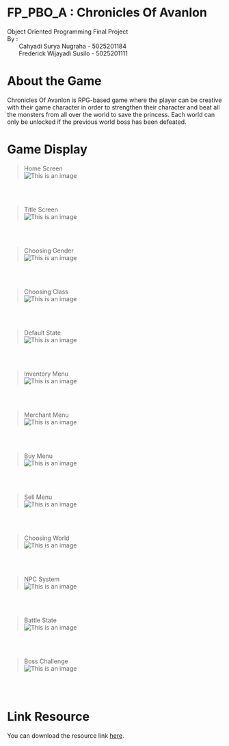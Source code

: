 # FP_PBO_A : Chronicles Of Avanlon
Object Oriented Programming Final Project<br>
By :<br>
&nbsp;&nbsp;&nbsp;&nbsp;&nbsp;&nbsp;&nbsp;Cahyadi Surya Nugraha - 5025201184<br>
&nbsp;&nbsp;&nbsp;&nbsp;&nbsp;&nbsp;&nbsp;Frederick Wijayadi Susilo - 5025201111

# About the Game
Chronicles Of Avanlon is RPG-based game where the player can be creative with their game character in order to strengthen their character and beat all the monsters from all over the world to save the princess. Each world can only be unlocked if the previous world boss has been defeated.

# Game Display
> Home Screen<br>
![This is an image](https://github.com/Chroax/Avanlon/blob/main/SourceGithub/HomeScreen.png)

<br><br>
> Title Screen<br>
![This is an image](https://github.com/Chroax/Avanlon/blob/main/SourceGithub/TitleScreen.png)

<br><br>
> Choosing Gender<br>
![This is an image](https://github.com/Chroax/Avanlon/blob/main/SourceGithub/ChoosingGender.png)

<br><br>
> Choosing Class<br>
![This is an image](https://github.com/Chroax/Avanlon/blob/main/SourceGithub/ChoosingClass.png)

<br><br>
> Default State<br>
![This is an image](https://github.com/Chroax/Avanlon/blob/main/SourceGithub/DefaultState.png)

<br><br>
> Inventory Menu<br>
![This is an image](https://github.com/Chroax/Avanlon/blob/main/SourceGithub/InventoryMenu.png)

<br><br>
> Merchant Menu<br>
![This is an image](https://github.com/Chroax/Avanlon/blob/main/SourceGithub/MerchantMenu.png)

<br><br>
> Buy Menu<br>
![This is an image](https://github.com/Chroax/Avanlon/blob/main/SourceGithub/BuyMenu.png)

<br><br>
> Sell Menu<br>
![This is an image](https://github.com/Chroax/Avanlon/blob/main/SourceGithub/SellMenu.png)

<br><br>
> Choosing World<br>
![This is an image](https://github.com/Chroax/Avanlon/blob/main/SourceGithub/ChoosingWorld.png)

<br><br>
> NPC System<br>
![This is an image](https://github.com/Chroax/Avanlon/blob/main/SourceGithub/NPCSystem.png)

<br><br>
> Battle State<br>
![This is an image](https://github.com/Chroax/Avanlon/blob/main/SourceGithub/BattleState.png)

<br><br>
> Boss Challenge<br>
![This is an image](https://github.com/Chroax/Avanlon/blob/main/SourceGithub/BossChallenge.png)

<br><br>

# Link Resource
You can download the resource link <a href="https://github.com/Chroax/Avanlon/blob/main/ResourceLink.txt" target="_blank" download>here</a>.
